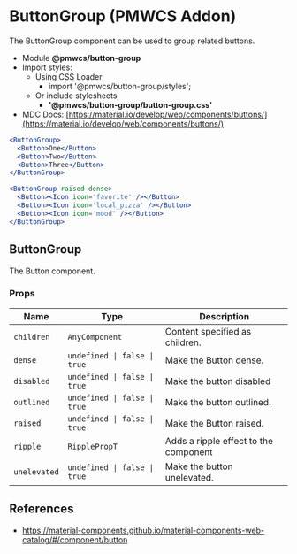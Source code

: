 # ButtonGroup (PMWCS Addon)

The ButtonGroup component can be used to group related buttons.

- Module **@pmwcs/button-group**
- Import styles:
  - Using CSS Loader
    - import '@pmwcs/button-group/styles';
  - Or include stylesheets
    - **'@pmwcs/button-group/button-group.css'**
- MDC Docs: [https://material.io/develop/web/components/buttons/](https://material.io/develop/web/components/buttons/)

```jsx
<ButtonGroup>
  <Button>One</Button>
  <Button>Two</Button>
  <Button>Three</Button>
</ButtonGroup>
```

```jsx
<ButtonGroup raised dense>
  <Button><Icon icon='favorite' /></Button>
  <Button><Icon icon='local_pizza' /></Button>
  <Button><Icon icon='mood' /></Button>
</ButtonGroup>
```

## ButtonGroup
The Button component.

### Props

| Name | Type | Description |
|------|------|-------------|
| `children` | `AnyComponent` | Content specified as children. |
| `dense` | `undefined \| false \| true` | Make the Button dense. |
| `disabled` | `undefined \| false \| true` | Make the button disabled |
| `outlined` | `undefined \| false \| true` | Make the button outlined. |
| `raised` | `undefined \| false \| true` | Make the Button raised. |
| `ripple` | `RipplePropT` | Adds a ripple effect to the component |
| `unelevated` | `undefined \| false \| true` | Make the button unelevated. |

## References

- https://material-components.github.io/material-components-web-catalog/#/component/button
